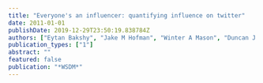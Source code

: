 ```yaml
---
title: "Everyone's an influencer: quantifying influence on twitter"
date: 2011-01-01
publishDate: 2019-12-29T23:50:19.838784Z
authors: ["Eytan Bakshy", "Jake M Hofman", "Winter A Mason", "Duncan J Watts"]
publication_types: ["1"]
abstract: ""
featured: false
publication: "*WSDM*"
---
```


